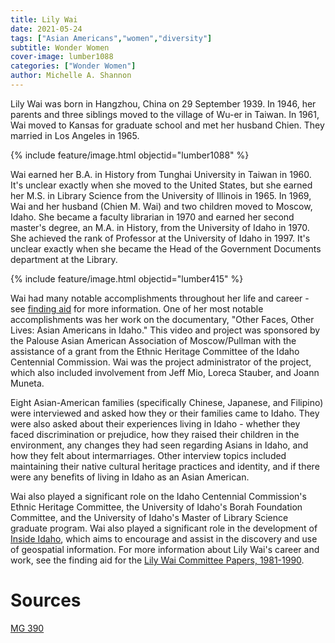 ```yaml
---
title: Lily Wai
date: 2021-05-24
tags: ["Asian Americans","women","diversity"]
subtitle: Wonder Women
cover-image: lumber1088
categories: ["Wonder Women"]
author: Michelle A. Shannon
---
```


Lily Wai was born in Hangzhou, China on 29 September 1939. In 1946, her parents and three siblings moved to the village of Wu-er in Taiwan. In 1961, Wai moved to Kansas for graduate school and met her husband Chien. They married in Los Angeles in 1965. 

{% include feature/image.html objectid="lumber1088" %}


Wai earned her B.A. in History from Tunghai University in Taiwan in 1960. It's unclear exactly when she moved to the United States, but she earned her M.S. in Library Science from the University of Illinois in 1965. In 1969, Wai and her husband (Chien M. Wai) and two children moved to Moscow, Idaho. She became a faculty librarian in 1970 and earned her second master's degree, an M.A. in History, from the University of Idaho in 1970. She achieved the rank of Professor at the University of Idaho in 1997. It's unclear exactly when she became the Head of the Government Documents department at the Library. 

{% include feature/image.html objectid="lumber415" %}

Wai had many notable accomplishments throughout her life and career - see [finding aid](https://archiveswest.orbiscascade.org/ark:/80444/xv54043/op=fstyle.aspx?t=k&q=) for more information. One of her most notable accomplishments was her work on the documentary, "Other Faces, Other Lives: Asian Americans in Idaho." This video and project was sponsored by the Palouse Asian American Association of Moscow/Pullman with the assistance of a grant from the Ethnic Heritage Committee of the Idaho Centennial Commission. Wai was the project administrator of the project, which also included involvement from Jeff Mio, Loreca Stauber, and Joann Muneta.

Eight Asian-American families (specifically Chinese, Japanese, and Filipino) were interviewed and asked how they or their families came to Idaho. They were also asked about their experiences living in Idaho - whether they faced discrimination or prejudice, how they raised their children in the environment, any changes they had seen regarding Asians in Idaho, and how they felt about intermarriages. Other interview topics included maintaining their native cultural heritage practices and identity, and if there were any benefits of living in Idaho as an Asian American. 

Wai also played a significant role on the Idaho Centennial Commission's Ethnic Heritage Committee, the University of Idaho's Borah Foundation Committee, and the University of Idaho's Master of Library Science graduate program. Wai also played a significant role in the development of [Inside Idaho](https://insideidaho.org/about.html), which aims to encourage and assist in the discovery and use of geospatial information. For more information about Lily Wai's career and work, see the finding aid for the [Lily Wai Committee Papers, 1981-1990](https://archiveswest.orbiscascade.org/ark:/80444/xv54043/op=fstyle.aspx?t=k&q=). 

# Sources

[MG 390](https://archiveswest.orbiscascade.org/ark:/80444/xv54043/op=fstyle.aspx?t=k&q=)